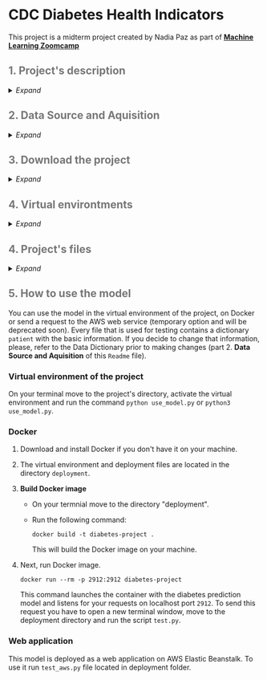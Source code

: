 # CDC Diabetes Health Indicators
This project is a midterm project created by Nadia Paz as part of __[Machine Learning Zoomcamp](https://github.com/DataTalksClub/machine-learning-zoomcamp/tree/master)__


<h2 style="color:#777;">1. Project's description</h2>
<details><summary><i>Expand</i></summary>
Diabetes and prediabetes are national epidemics impacting more than 133 million Americans, and diabetes is one of the fastest growing chronic diseases in the world (<a href="https://diabetes.org/about-us/annual-reports">source</a>). Type 2 diabetes is largely preventable by taking several simple steps: keeping weight under control, exercising more, eating a healthy diet, and not smoking (<a href="https://www.hsph.harvard.edu/nutritionsource/disease-prevention/diabetes-prevention/preventing-diabetes-full-story">source</a>). This project involves CDC healthcare statistics and information gathered from lifestyle surveys. The data I am working with includes basic demographics and health questionnaire responses from participants, where they answer questions about their activities, lifestyle, health indicators, and their diabetes condition (diabetes, pre-diabetes, or healthy). The information has been adjusted for binary classification and has only two possible outcomes: diabetes or healthy. The objective of this project is to create a machine learning classification model that is capable of predicting the probability of contracting diabetes based on health and lifestyle data. The purpose of this project is to raise awareness about diabetes and encourage people to adopt a healthier lifestyle.
</details>

<h2 style="color:#777;">2. Data Source and Aquisition</h2>
<details><summary><i>Expand</i></summary>

I downloaded the data for the project from the <a href="https://archive.ics.uci.edu/dataset/891/cdc+diabetes+health+indicators">UC Irvine Machine Learning Repository</a>. If you're interested in obtaining the same data, you can access it in the "data" folder of this project or visit the UC Irvine website and follow the instructions outlined in the "Import in Python" section. After getting `X` an `y` variables, I merged the data into a data frame and saved it as a `csv` file with following code:

```python
import os
# merge data
df = pd.concat([X, y], axis = 1)
# save to csv
df.to_csv('diabetis_data.csv', index_label=False)
```

The same data is also available on <a href="https://www.kaggle.com/datasets/alexteboul/diabetes-health-indicators-dataset?select=diabetes_binary_health_indicators_BRFSS2015.csv">Kaggle</a>, but be aware that the column names and order differ from those used in the project.


Data description can be find on <a href="https://www.kaggle.com/datasets/alexteboul/diabetes-health-indicators-dataset?select=diabetes_binary_health_indicators_BRFSS2015.csv">Kaggle</a> or at Behavioral Risk Factor Surveillance System 2015 <a href="https://www.cdc.gov/brfss/annual_data/2015/pdf/codebook15_llcp.pdf">Codebook Report</a>

### Data dictionary

| Column name   | Definition  | Numer of Unique Values   |  Data Type       |
| :------------------| :------------------|         :------------------:|  :------------------| 
|`HighBP`|High blood pressure|2| int|
|`HighChol` |High colesterol |2| int|
|`CholCheck` |Cholesterol check whithin the last 5 years |2|int |
|`BMI`|Body mass index. Normal range is 18.5 - 24.9 |continuous variable|int |
|`Smoker`|The respondent smoked at least 100 cigarettes throu his/her life |2|int |
|`Stroke`|Ever had stroke |2|int |
| `HeartDiseaseorAttack`|The history of heart desease or heart attack |2|int |
|`PhysActivity`|Physical activity in past 30 days not including job|2|int |
|`Fruits`|Consume 1 or more fruit per day |2|int |
|`Veggies`|Consume 1 or more vegetables per day  |2|int |
|`HvyAlcoholConsump`|Heavy alcohol consumption.<br>Men: >= 14 drinks per week<br>Women >= 7 drinks per week|2|int |
|`AnyHealthcare`|Healthcare coverage (insurance, medical plans) |2|int |
|`NoDocbcCost` |No doctor beacuse of cost within past 12 month |2|int |
|`GenHlth` |Would you say that in general your health is: scale 1-5 <br>`1` = excellent <br>`2` = very good <br>`3` = good <br>`4` = fair <br>`5` = poor |5|int |
|`MentHlth` |Days of poor mental health per month (within past 30 days?) |31|int |
|`PhysHlth` |Physical illness or injury whithin past 30 days |31|int |
|`DiffWalk` |Serious difficulty walking or climbing stairs |2|int |
|`Sex` |How many times per week do you have sex? (Kidding)<br>Gender: 0- female, 1 - male |2|int |
|`Age` |Respondent's age by category<br>`1`: 18-24 <br>`2`: 25-29 <br>`3`: 30-34 <br>`4`: 35-39 <br>`5`: 40-44  <br>`6`: 45-49 <br>`7`: 50-54 <br>`8`: 55-59  <br>`9`: 60-64  <br>`10`: 65-69 <br>`11`: 70-74 <br>`12`: 75-80 <br>`13`: 80 years and older|13|int |
|`Education` |Education level by category:<br>`1`, `2`, `3`: didn't graduate from high school <br>`4`: graduated from high school <br>`5`: attended college <br>`6`: graduated from college |6|int |
|`Income` |Income level by category:<br>`1`: less than $10,000 <br>`2`: more than $10,000 less than $15,000 <br>`3`: more than $15,000 less than $20,000 <br>`4`: more than $20,000 less than $25,000 <br>`5`:  more than $25,000 less than $35,000 <br>`6`:  more than $35,000 less than $50,000<br>`7`:  more than $50,000 less than $75,000 <br>`8`: more than $75,000 |8|int |
|**Target Variable**
||
|`Diabetes_binary` |The respondent has diabetis |2|int |

### Data manipulations
The original data consists from 253,680 rows and 22 columns. I dropped 24,206 duplicated rows, that leaves us with 229,474 rows. 


</details>

<h2 style="color:#777;">3. Download the project</h2>

<details><summary><i>Expand</i></summary>

You can download it from this GitHub repository by selecting `Code` -> `Download ZIP`, or run the command `git clone git@github.com:nadia-paz/cdc_diabetis.git`
`cd cdc_diabetis` to move to the project's directory. <br>
[`git clone`](https://www.atlassian.com/git/tutorials/setting-up-a-repository/git-clone)

</details>

<h2 style="color:#777;">4. Virtual environtments</h2>
<details><summary><i>Expand</i></summary>

#### Anaconda

The project is made using Python 3.9.18 on Anaconda. To create the same virtual environment with Anaconda please refer to the file `environment.yml`. Install Anaconda or Mamba if you don't have it yet and run the following command in your terminal from the project's directory:

```bash
conda env create -f environment.yml
```
The name of the environment already is specified in the file. After installing the environment activate it with the command:

```bash
conda activate diabetes_project
```
and start `jupyter notebook`

To deactivate the environment: `conda deactivate`

#### `venv`
If you don't have Anaconda or don't want to use it, you can install required dependencies using Python's `venv`. They are located in the `venv_requirements.txt` file. 

__Step 1: Install Python 3.9__

Check your Python's version in your terminal: `python --version` or `python3 --version`. If it is different from the Python 3.9.*, install Python 3.9 on your computer according with your operation system instructions. For Linux `sudo apt-get install python3.9`, for Mac `brew install python@3.9`, for Windows manually download and install the required Python's version. 

__Step 2: Locate the path of your Python3.9__

Run in your terminal `which python3.9`. Copy the output. It is your `path_to_python`

__Step 3: Create a virtual environment__
1. In your terminal move to the projects folder `cd <path_to_the_project>`.  
2. Create the environment. In your terminal run the command

```bash
<path_to_python> -m vevn <env_name>
```
__Step 4: Activate the virtual environment__

In terminal run:
```bash
source <env_name>/bin/activate
```
__Step 5: Install dependendencies__

Make sure that you are in the project's directory and you have the `venv_requirements.txt` file in it. Run the following command in the terminal:

```bash
python -m pip install -r venv_requirements.txt
```
Now you can use the project. To deactivate the virtual environment simpy run `deactivate` in the terminal.

#### Confirm virual environment from `jupyter notebook`
In the code cell run:
```python
import os
print(os.system("which python"))
print(os.system("python --version"))
```
You should see the name of your environment in the output. If you don't, confirm the installation of the environment to the iPython Kernell. In the terminal window run:
```bash
ipython kernel install --user --name=<env_name>
```
</details>

<h2 style="color:#777;">4. Project's files</h2>
<details><summary><i>Expand</i></summary>

```
├── data
│   └── diabetis_data.csv
├── deployment
│   ├── Dockerfile
│   ├── Pipfile
│   ├── Pipfile.lock
│   ├── encoder.bin
│   ├── model.bin
│   ├── predict.py
│   ├── test.py
│   └── test_aws.py
├── src
│   ├── data_prep.py
│   ├── explore.py
│   ├── model.py
│   └── transform.py
├── environment.yml
├── notebook.ipynb
├── train.py
├── use_model.py
└── venv_requirements.txt
├── README.md
```
Directories:
- `data`: contains `*.csv` file with the data
- `deployment`: contains binary files with the model and OneHotEncoder that was fit on the `train` set, files to use the model on Docker, and `test_aws.py` that can be copied anywhere and is used to send requests to the web-zpplication hosted on AWS.
- `src` contains files that assist data preparation `data_prep.py`, exploration `explore.py`, model tuning `model.py`, and transformation of the single patient from the dictionary into `numpy` array ready to use in the model.

The project's main notebook with step by step exploration, tuning and saving the model is `notebook.ipynb`. The script needed to build the model is in `train.py` file. It contains the code from the notebook and files located in `src` directory, that was used for the model development.

</details>

<h2 style="color:#777;">5. How to use the model</h2>

You can use the model in the virtual environment of the project, on Docker or send a request to the AWS web service (temporary option and will be deprecated soon). Every file that is used for testing  contains a dictionary `patient` with the basic information. If you decide to change that information, please, refer to the Data Dictionary prior to making changes (part 2. __Data Source and Aquisition__ of this `Readme` file).


### Virtual environment of the project
On your terminal move to the project's directory, activate the virtual environment and run the command `python use_model.py` or `python3 use_model.py`.

### Docker
1. Download and install Docker if you don't have it on your machine.
2. The virtual environment and deployment files are located in the directory `deployment`.
2. **Build Docker image**
    - On your termnial move to the directory "deployment".
    - Run the following command:

        `docker build -t diabetes-project .`

        This will build the Docker image on your machine.
4. Next, run Docker image. 

    `docker run --rm -p 2912:2912 diabetes-project`

    This command launches the container with the diabetes prediction model and listens for your requests on localhost port `2912`. To send this request you have to open a new terminal window, move to the deployment directory and run the script `test.py`.

### Web application
This model is deployed as a web application on AWS Elastic Beanstalk. To use it run `test_aws.py` file located in deployment folder.
